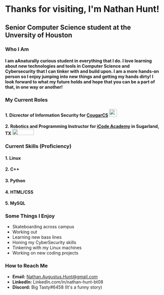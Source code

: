 # Thanks for visiting, I'm Nathan Hunt!

## Senior Computer Science student at the Unversity of Houston

### Who I Am
#### I am aAnaturally curious student in everything that I do. I love learning about new technologies and tools in Computer Science and Cybersecurity that I can tinker with and build upon. I am a more hands-on person so I enjoy jumping into new things and getting my hands dirty! I look forward to what my future holds and hope that you can be a part of that, in one way or another!

### My Current Roles
#### 1. Dicrector of Information Security for <a href="https://cougarcs.com/">CougarCS</a> <img src="https://drive.google.com/uc?export=view&id=1MWGdmDQS7QuxeWGcInaMmqqAtGkOolIu" width = 25px height = 25px></img>
#### 2. Robotics and Programming Instructor for <a href="https://icodeschool.com/">iCode Academy</a> in Sugarland, TX <img src="https://icodeschool.com/wp-content/uploads/2021/03/iCode-Logo-Black.png" width = 70 height = 20></img>

### Current Skills (Proficiency)
#### 1. Linux
#### 2. C++
#### 3. Python
#### 4. HTML/CSS
#### 5. MySQL


### Some Things I Enjoy
- Skateboarding across campus
- Working out
- Learning new bass lines
- Honing my CyberSecurity skills
- Tinkering with my Linux machines
- Working on new coding projects


### How to Reach Me
- **Email:** Nathan.Augustus.Hunt@gmail.com
- **LinkedIn:** LinkedIn.com/in/nathan-hunt-bt08
- **Discord:** Big Tasty#6458 (It's a funny story)
